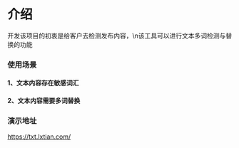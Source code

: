 # 介绍

开发该项目的初衷是给客户去检测发布内容，\n该工具可以进行文本多词检测与替换的功能

### 使用场景
#### 1、文本内容存在敏感词汇
#### 2、文本内容需要多词替换
### 演示地址
https://txt.lxtian.com/
